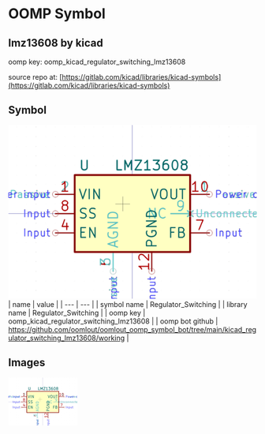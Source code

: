# OOMP Symbol  
## lmz13608  by kicad  
  
oomp key: oomp_kicad_regulator_switching_lmz13608  
  
source repo at: [https://gitlab.com/kicad/libraries/kicad-symbols](https://gitlab.com/kicad/libraries/kicad-symbols)  
## Symbol  
  
[![working.png](working_600.png)](working.png)  
| name | value | 
| --- | --- | 
| symbol name | Regulator_Switching | 
| library name | Regulator_Switching | 
| oomp key | oomp_kicad_regulator_switching_lmz13608 | 
| oomp bot github | https://github.com/oomlout/oomlout_oomp_symbol_bot/tree/main/kicad_regulator_switching_lmz13608/working | 
## Images  
  
[![working.png](working_140.png)](working.png)  
